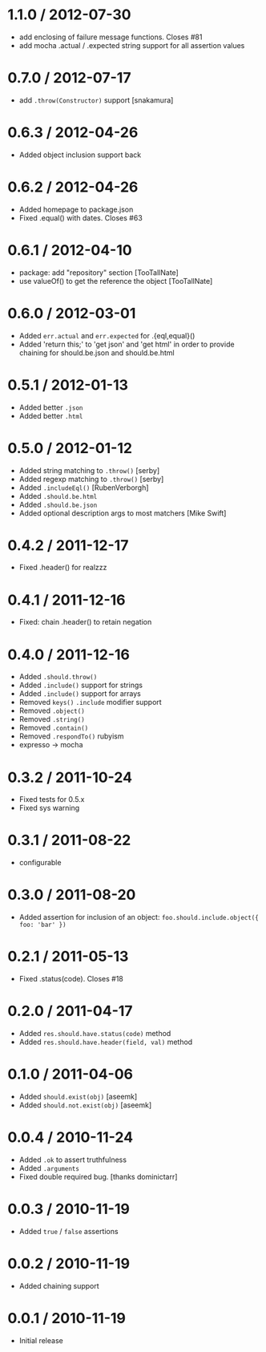 
1.1.0 / 2012-07-30 
==================

  * add enclosing of failure message functions. Closes #81
  * add mocha .actual / .expected string support for all assertion values

0.7.0 / 2012-07-17 
==================

  * add `.throw(Constructor)` support [snakamura]

0.6.3 / 2012-04-26 
==================

  * Added object inclusion support back

0.6.2 / 2012-04-26 
==================

  * Added homepage to package.json
  * Fixed .equal() with dates. Closes #63

0.6.1 / 2012-04-10 
==================

  * package: add "repository" section [TooTallNate]
  * use valueOf() to get the reference the object [TooTallNate]

0.6.0 / 2012-03-01 
==================

  * Added `err.actual` and `err.expected` for .{eql,equal}()
  * Added 'return this;' to 'get json' and 'get html' in order to provide chaining for should.be.json and should.be.html

0.5.1 / 2012-01-13 
==================

  * Added better `.json`
  * Added better `.html`

0.5.0 / 2012-01-12 
==================

  * Added string matching to `.throw()` [serby]
  * Added regexp matching to `.throw()` [serby]
  * Added `.includeEql()` [RubenVerborgh]
  * Added `.should.be.html`
  * Added `.should.be.json`
  * Added optional description args to most matchers [Mike Swift]

0.4.2 / 2011-12-17 
==================

  * Fixed .header() for realzzz

0.4.1 / 2011-12-16 
==================

  * Fixed: chain .header() to retain negation

0.4.0 / 2011-12-16 
==================

  * Added `.should.throw()`
  * Added `.include()` support for strings
  * Added `.include()` support for arrays
  * Removed `keys()` `.include` modifier support
  * Removed `.object()`
  * Removed `.string()`
  * Removed `.contain()`
  * Removed `.respondTo()` rubyism
  * expresso -> mocha

0.3.2 / 2011-10-24 
==================

  * Fixed tests for 0.5.x
  * Fixed sys warning

0.3.1 / 2011-08-22 
==================

  * configurable

0.3.0 / 2011-08-20 
==================

  * Added assertion for inclusion of an object: `foo.should.include.object({ foo: 'bar' })`

0.2.1 / 2011-05-13 
==================

  * Fixed .status(code). Closes #18

0.2.0 / 2011-04-17 
==================

  * Added `res.should.have.status(code)` method
  * Added `res.should.have.header(field, val)` method

0.1.0 / 2011-04-06 
==================

  * Added `should.exist(obj)` [aseemk]
  * Added `should.not.exist(obj)` [aseemk]

0.0.4 / 2010-11-24 
==================

  * Added `.ok` to assert truthfulness
  * Added `.arguments`
  * Fixed double required bug. [thanks dominictarr]

0.0.3 / 2010-11-19 
==================

  * Added `true` / `false` assertions

0.0.2 / 2010-11-19 
==================

  * Added chaining support

0.0.1 / 2010-11-19 
==================

  * Initial release
